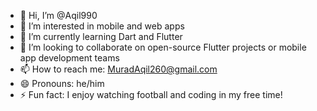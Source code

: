 - 👋 Hi, I’m @Aqil990
- 👀 I’m interested in mobile and web apps
- 🌱 I’m currently learning Dart and Flutter
- 💞️ I’m looking to collaborate on open-source Flutter projects or mobile app development teams
- 📫 How to reach me: MuradAqil260@gmail.com
- 😄 Pronouns: he/him
- ⚡ Fun fact: I enjoy watching football and coding in my free time!

<!---
Aqil990/Aqil990 is a ✨ special ✨ repository because its `README.md` (this file) appears on your GitHub profile.
You can click the Preview link to take a look at your changes.
--->
